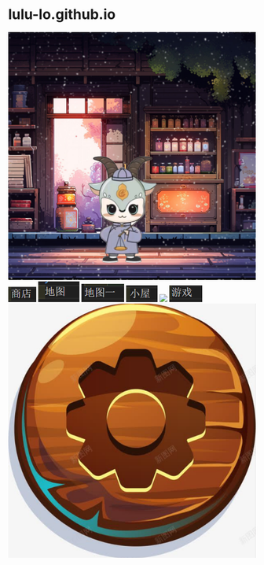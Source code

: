 # lulu-lo.github.io
![](https://github.com/lulu-lo/lulu-lo.github.io/blob/main/winter_sheep.webp)
![](https://github.com/lulu-lo/lulu-lo.github.io/blob/main/%E5%95%86%E5%BA%97.webp)
![](https://github.com/lulu-lo/lulu-lo.github.io/blob/main/%E5%9C%B0%E5%9B%BE.webp)
![](https://github.com/lulu-lo/lulu-lo.github.io/blob/main/%E5%9C%B0%E5%9B%BE1.webp)
![](https://github.com/lulu-lo/lulu-lo.github.io/blob/main/%E5%B0%8F%E5%B1%8B.webp)
![](https://github.com/lulu-lo/lulu-lo.github.io/blob/main/%E5%B1%B1.webp)
![](https://github.com/lulu-lo/lulu-lo.github.io/blob/main/%E6%B8%B8%E6%88%8F.webp)
![](https://github.com/lulu-lo/lulu-lo.github.io/blob/main/%E8%AE%BE%E7%BD%AE.png)
[](#test.html)
